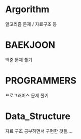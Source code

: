 # Argorithm
알고리즘 문제 / 자료구조 등

# BAEKJOON
백준 문제 풀기

# PROGRAMMERS
프로그래머스 문제 풀기

# Data_Structure
자료 구조 공부하면서 구현한 것들....
